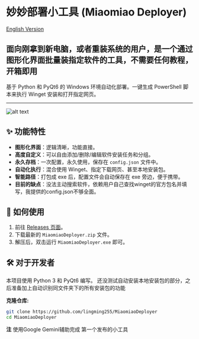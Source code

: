 # 妙妙部署小工具 (Miaomiao Deployer)
[English Version](README.en.md)
## 面向刚拿到新电脑，或者重装系统的用户，是一个通过图形化界面批量装指定软件的工具，不需要任何教程，开箱即用


基于 Python 和 PyQt6 的 Windows 环境自动化部署。一键生成 PowerShell 脚本来执行 Winget 安装和打开指定网页。

---

![alt text](https://youke1.picui.cn/s1/2025/10/23/68fa198ed9012.png)

## ✨ 功能特性

- **图形化界面**：逻辑清晰，功能直接。
- **高度自定义**：可以自由添加/删除/编辑软件安装任务和分组。
- **永久存档**：一次配置，永久使用，保存在 `config.json` 文件中。
- **自动化执行**：混合使用 Winget、指定下载网页、甚至本地安装包。
- **智能路径**：打包成 exe 后，配置文件会自动保存在 exe 旁边，便于携带。
- **目前的缺点**：没法主动搜索软件，依赖用户自己查找winget的官方包名并填写，我提供的config.json不够全面。

## 🚀 如何使用

1.  前往 [Releases 页面](https://github.com/lingming255/MiaomiaoDeployer/releases)。
2.  下载最新的 `MiaomiaoDeployer.zip` 文件。
3.  解压后，双击运行 `MiaomiaoDeployer.exe` 即可。

## 🛠️ 对于开发者

本项目使用 Python 3 和 PyQt6 编写。
还没测试自动安装本地安装包的部分，之后准备加上自动识别同文件夹下的所有安装包的功能

**克隆仓库:**
```bash  
git clone https://github.com/lingming255/MiaomiaoDeployer
cd MiaomiaoDeployer
```
**注**
使用Google Gemini辅助完成
第一个发布的小工具

